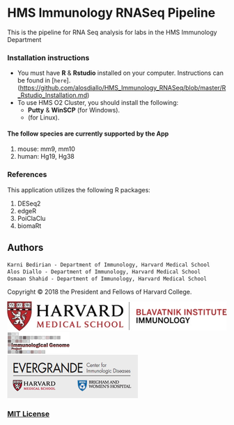 # HMS Immunology RNASeq Pipeline
This is the pipeline for RNA Seq analysis for labs in the HMS Immunology Department



### Installation instructions
- You must have **R** & **Rstudio** installed on your computer. Instructions can be found in [`here`].(https://github.com/alosdiallo/HMS_Immunology_RNASeq/blob/master/R_Rstudio_Installation.md)
- To use HMS O2 Cluster, you should install the following:
	- **Putty** & **WinSCP** (for Windows).
	- (for Linux). 


#### The follow species are currently supported by the App
1. mouse: mm9, mm10 <br>
2. human: Hg19, Hg38 <br>


### References
This application utilizes the following R packages:<br>
1. DESeq2
2. edgeR
3. PoiClaClu
4. biomaRt


Authors
--------------------
	Karni Bedirian - Department of Immunology, Harvard Medical School
	Alos Diallo - Department of Immunology, Harvard Medical School
	Osmaan Shahid - Department of Immunology, Harvard Medical School
  	
Copyright © 2018 the President and Fellows of Harvard College.

![Blavatnikimmunology](https://github.com/alosdiallo/HMS_Immunology_RNASeq/blob/master/Blavatnikimmunology.jpg)  
![Immgen](https://github.com/alosdiallo/HMS_Immunology_RNASeq/blob/master/immgen.png)  
![EVERGRANDE](https://github.com/alosdiallo/HMS_Immunology_RNASeq/blob/master/evergrande_logo_footer2.png)

### [MIT License](https://github.com/alosdiallo/HiC_Network_Viz_tool/blob/master/Licence.txt)
